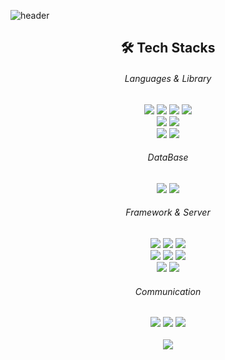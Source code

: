 


<!-- 헤더 -->
<!-- <div align="center">
    <img src="https://capsule-render.vercel.app/api?type=slice&color=gradient&height=180&text=Jieon%20Jeong&animation=fadeIn&fontColor=212a3e&fontSize=70" />
</div> -->
![header](https://capsule-render.vercel.app/api?type=waving&color=auto&height=240&section=header&text=Jieon%20Jeong&fontSize=50&animation=fadeIn&fontAlignY=38&descAlignY=51&descAlign=62)


<!-- 자기소개 -->
<!-- <div align="center">
    <h2> 🙆‍♀️ Introduction </h2>
    <div style="font-weight: 700; font-size: 15px; text-align: left; color: #282d33;">
        <li> backend developer
    </div>
</div>
<br> -->
<!-- 기술 -->
<div align="center">
    <h2> 🛠️ Tech Stacks </h2>
    <div align="center">
      <!-- Language & Library -->
      <h6>Languages & Library</h6>
      <img src="https://img.shields.io/badge/Java-007396?style=flat-square&logo=openjdk&logoColor=white">
      <img src="https://img.shields.io/badge/Javascript-F7DF1E?style=flat-square&logo=Javascript&logoColor=white">
      <img src="https://img.shields.io/badge/jQuery-0769AD?style=flat-square&logo=jQuery&logoColor=white">
      <img src="https://img.shields.io/badge/Thymeleaf-005F0F?style=flat-square&logo=Thymeleaf&logoColor=white">
			<br />
	<img src="https://img.shields.io/badge/Node.js-339933?style=flat-square&logo=Thymeleaf&logoColor=white">
	<img src="https://img.shields.io/badge/gradle-02303A?style=flat-square&logo=nodedotjs&logoColor=white">
	    <br />
      <img src="https://img.shields.io/badge/HTML5-E34F26?style=flat-square&logo=HTML5&logoColor=white">
      <img src="https://img.shields.io/badge/CSS3-1572B6?style=flat-square&logo=CSS3&logoColor=white">
      <br />
	    <!-- DataBase -->
      <h6>DataBase</h6>
      <img src="https://img.shields.io/badge/MySQL-4479A1?style=flat-square&logo=MySQL&logoColor=white">
      <img src="https://img.shields.io/badge/Oracle-F80000?style=flat-square&logo=Oracle&logoColor=white">
      <br />
      <!-- framework & server -->
			<h6>Framework & Server</h6>
			<img src="https://img.shields.io/badge/Eclipse IDE-2C2255?style=flat-square&logo=eclipseide&logoColor=white">
      <img src="https://img.shields.io/badge/Spring-6DB33F?style=flat-square&logo=Spring&logoColor=white">
      <img src="https://img.shields.io/badge/Spring Boot-6DB33F?style=flat-square&logo=Spring Boot&logoColor=white">
			<br />
			<img src="https://img.shields.io/badge/Visual Studio-5C2D91?style=flat-square&logo=visualstudio&logoColor=white">
			<img src="https://img.shields.io/badge/Visual Studio Code-007ACC?style=flat-square&logo=visualstudiocode&logoColor=white">
			<img src="https://img.shields.io/badge/Google Colab-F9AB00?style=flat-square&logo=googlecolab&logoColor=white"> 
      <br />
      <img src="https://img.shields.io/badge/Jenkins-D24939?style=flat-square&logo=Jenkins&logoColor=white">
      <img src="https://img.shields.io/badge/Apache Tomcat-F8DC75?style=flat-square&logo=Apache Tomcat&logoColor=white">
      <br />
      <!-- communication tool -->
			<h6>Communication</h6>
      <img src="https://img.shields.io/badge/Discord-5865F2?style=flat-square&logo=Discord&logoColor=white">
      <img src="https://img.shields.io/badge/Github-181717?style=flat-square&logo=Github&logoColor=white">
       <a href=mailto:jjie1600@gmail.com>
            <img src="https://img.shields.io/badge/Gmail-EA4335?style=flat-square&logo=Gmail&logoColor=white&link=mailto:jjie1600@gmail.com">
        </a>
    </div>
</div>
<!-- 연락 수단 -->
<!-- <div style="text-align: left;">
    <h2 style="border-bottom: 1px solid #d8dee4; color: #282d33;"> contact me </h2> <br>
    <div>
            <a href="https://hits.seeyoufarm.com">
            <img src="https://hits.seeyoufarm.com/api/count/incr/badge.svg?url=https%3A%2F%2Fgithub.com%2Funit9090%2F&count_bg=%23000000&title_bg=%23000000&icon=github.svg&icon_color=%23FFFFFF&title=GitHub&edge_flat=false" />
        </a> -->
    </div>
</div>
<br />
<div align="center">
<a href="https://hits.seeyoufarm.com">
	<img src="https://hits.seeyoufarm.com/api/count/incr/badge.svg?url=https%3A%2F%2Fgithub.com%2Fhabaccc%2Fhit-counter&count_bg=%23A8A8A8&title_bg=%23A8A8A8&icon=github.svg&icon_color=%23FFFFFF&title=GitHub&edge_flat=false"/>
</a>
</div>
<!--<div align=center>
  
![Jieon Jeong's github stats](https://github-readme-stats.vercel.app/api?username=habaccc&show_icons=true&theme=solarized-light)

</div>-->
